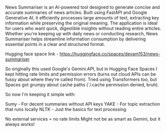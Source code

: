 News Summariser is an AI-powered tool designed to generate concise and accurate summaries of news articles. Built using FastAPI and Google Generative AI, it efficiently processes large amounts of text, extracting key information while preserving the original meaning. The application is ideal for users who want quick, digestible insights without reading entire articles. Whether you're keeping up with daily news or conducting research, News Summariser helps streamline information consumption by delivering essential points in a clear and structured format.

Hugging face space link - https://huggingface.co/spaces/devam153/news-summariser

So originally this used Google's Gemini API, but in Hugging Face Spaces I kept hitting rate limits and permission errors (turns out cloud APIs can be fussy about where they're called from).
Tried using Transformers too, but Spaces got grumpy about cache paths (`/.cache permission denied, bruh).

So now I'm keeping it simple with:

Sumy - For decent summaries without API keys
YAKE - For topic extraction that runs locally
NLTK - Just the basics for text processing

No external services = no rate limits 
Might not be as smart as Gemini, but it always works!
